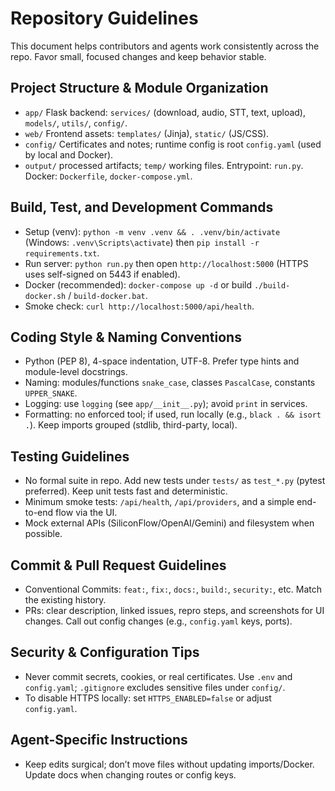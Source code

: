 # Repository Guidelines

This document helps contributors and agents work consistently across the repo. Favor small, focused changes and keep behavior stable.

## Project Structure & Module Organization
- `app/` Flask backend: `services/` (download, audio, STT, text, upload), `models/`, `utils/`, `config/`.
- `web/` Frontend assets: `templates/` (Jinja), `static/` (JS/CSS).
- `config/` Certificates and notes; runtime config is root `config.yaml` (used by local and Docker).
- `output/` processed artifacts; `temp/` working files. Entrypoint: `run.py`. Docker: `Dockerfile`, `docker-compose.yml`.

## Build, Test, and Development Commands
- Setup (venv): `python -m venv .venv && . .venv/bin/activate` (Windows: `.venv\Scripts\activate`) then `pip install -r requirements.txt`.
- Run server: `python run.py` then open `http://localhost:5000` (HTTPS uses self-signed on 5443 if enabled).
- Docker (recommended): `docker-compose up -d` or build `./build-docker.sh` / `build-docker.bat`.
- Smoke check: `curl http://localhost:5000/api/health`.

## Coding Style & Naming Conventions
- Python (PEP 8), 4-space indentation, UTF-8. Prefer type hints and module-level docstrings.
- Naming: modules/functions `snake_case`, classes `PascalCase`, constants `UPPER_SNAKE`.
- Logging: use `logging` (see `app/__init__.py`); avoid `print` in services.
- Formatting: no enforced tool; if used, run locally (e.g., `black . && isort .`). Keep imports grouped (stdlib, third-party, local).

## Testing Guidelines
- No formal suite in repo. Add new tests under `tests/` as `test_*.py` (pytest preferred). Keep unit tests fast and deterministic.
- Minimum smoke tests: `/api/health`, `/api/providers`, and a simple end-to-end flow via the UI.
- Mock external APIs (SiliconFlow/OpenAI/Gemini) and filesystem when possible.

## Commit & Pull Request Guidelines
- Conventional Commits: `feat:`, `fix:`, `docs:`, `build:`, `security:`, etc. Match the existing history.
- PRs: clear description, linked issues, repro steps, and screenshots for UI changes. Call out config changes (e.g., `config.yaml` keys, ports).

## Security & Configuration Tips
- Never commit secrets, cookies, or real certificates. Use `.env` and `config.yaml`; `.gitignore` excludes sensitive files under `config/`.
- To disable HTTPS locally: set `HTTPS_ENABLED=false` or adjust `config.yaml`.

## Agent-Specific Instructions
- Keep edits surgical; don’t move files without updating imports/Docker. Update docs when changing routes or config keys.
